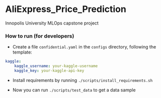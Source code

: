 # AliExpress_Price_Prediction
 Innopolis University MLOps capstone project

### How to run (for developers)
- Create a file `confidential.yaml` in the `configs` directory, following the template:
```yaml
kaggle: 
    kaggle_username: your-kaggle-username
    kaggle_key: your-kaggle-api-key
```

- Install requirements by running `./scripts/install_requirements.sh`

- Now you can run `./scripts/test_data` to get a data sample
